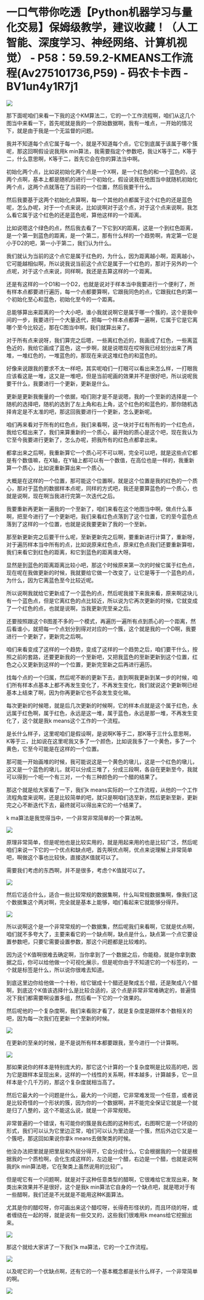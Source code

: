 # 一口气带你吃透【Python机器学习与量化交易】保姆级教学，建议收藏！（人工智能、深度学习、神经网络、计算机视觉） - P58：59.59.2-KMEANS工作流程(Av275101736,P59) - 码农卡卡西 - BV1un4y1R7j1

![](img/d33e1a2537b276d2a995f3de36964dad_0.png)

那下面呢咱们来看一下我的这个KM算法二，它的一个工作流程啊，咱们从这几个图当中来看一下，首先呢就是我的一个原始数据啊，我有一堆点，一开始的情况下，就是由于我是一个无监督的问题。

我并不知道每个点它属于每一个，就是不知道每个点，它它到底属于该属于哪个簇呢，那这回啊假设说我用k min算法，我需要指定个参数吧，我让K等于二，K等于二，什么意思啊，K等于二，首先它会在你的算法当中啊。

初始化两个点，比如说初始化两个点是一个X啊，是一个红色的和一个蓝色的，这两个点啊，基本上都是随机的进行一个初始化，假设说我在地图当中就随机初始化两个点，这两个点就落在了当前的一个位置，然后我要干什么。

然后我要基于这两个初始化点算啊，每一个其他的点都属于这个红色的还是蓝色呢，怎么办呢，对于一个点来说，比如说啊对于这个点，对于这个点来说啊，我怎么看它属于这个红色的还是蓝色呢，算他这样的一个距离。

比如说嗯这个绿色的点，然后我去看了一下它到X的距离，这是一个到红色距离，是一个第一到蓝色的距离，是一个第二，那有什么样的一个趋势啊，肯定第一它是小于D2的吧，第一小于第二，我们认为什么。

我们就认为当前的这个点它是属于红色的，为什么，因为距离越小啊，距离越小，它可能越相似啊，所以说我说当前这个点它是属于一个红色的，那对于另外的一个点呢，对于这个点来说，同样啊，我还是去算这样的一个距离。

还是有这样的一个D1和一个D2，也就是说对于样本当中我要进行一个便利了，所有样本点都要进行遍历，每一个点都要算啊，它跟我同色的点，它跟我红色的第一个初始化至心和蓝色，初始化至今的一个距离。

总能够算出来距离的一个大小吧，谁小我就说啊它是属于哪一个簇的，这个是我中间的一步，我要进行一个大量迭代，把每一个样本点都算一遍啊，它属于它是它离哪个至今比较近，那在C图当中啊，我们就算出来了。

对于所有点来说呀，我们算完之后嗯，一些离红色近的，我画成了红色，一些离蓝色近的，我给它画成了蓝色，这一步啊，就是说嗯现在哎呀我已经划分出来了两堆，一堆红色的，一堆蓝色的，那现在来说这堆红色的和蓝色的。

好像来说跟我的要求不太一样吧，其实呢咱们一打眼可以看出来怎么样，一打眼我应该看这是一堆，这又是一堆吧，但是当前呢画的效果并不是很好吧，所以说呢我要干什么，我要进行一个更新，更新是什么。

更新是更新我衡量的一个依据，咱们刚才是不是说嗯，我的一个至新的选择是一个随机的选择吧，随机的选到了左上角和右上角，这个红色的和蓝色的，那你随机选择肯定是不太准的吧，那这回我要进行一个更新，怎么更新呢。

咱们再来看对于所有的红色点，我们来看啊，这一块对于红有所有的一个红色点，我给它框出来了，我们来算重新的一个质心，最开始的质心是这个吧，现在我认为它至今我要进行更新了，怎么办呢，把我所有的红色点都拿出来。

都拿出来之后啊，我重新算它一个质心可不可以啊，完全可以吧，就是这些点它都是有个数值嘛，在X轴，在Y轴上都可以有一个数值，在高位也是一样的，我重新算一个质心，比如说重新算出来一个质心。

大概是在这样的一个位置，那可能这个位置啊，就是这个位置是我的红色的一个质心，那对于蓝色的数据样本点呢，同样的方式吧，我还是要算蓝色的一个质心，也就是说啊，现在啊当我进行完第一次迭代之后。

我要重新再更新一遍我的一个至新了，咱们来看在这个地图当中啊，做点什么事啊，把至今进行了一个更新吧，我们来看红色点落到了这个位置，它的至今蓝色点落到了这样的一个位置，也就是说我要更新了我的一个至新。

那至新更新完之后要干什么呢，至新更新完之后啊，要重新进行计算了，重新呀，对于遍历样本当中所有的点，比如说原来红色点，原来红色点我们还要重新算啦，我们来看它到红色的距离，和它到蓝色的距离谁大呀。

显然是到蓝色的距离距离比较小吧，那这个时候原来第一次的时候它属于红色点，现在呢在我做更新的时候，我就要给它做一个改变了，让它是等于一个蓝色的点，为什么，因为它离蓝色至今比较近呢。

所以说啊我就给它更新成了一个蓝色的点，然后呢我接下来我来看，原来啊这块儿有一个蓝色点，但是它离红色的点比较近，所以说为它再次更新的时候，它就变成了一个红色的点，也就是说啊，当我更新完至亲之后。

还要按照跟这个B图差不多的一个模式，再遍历一遍所有点到质心的一个距离，然后看谁小，就把每一个点划分到得对对应的一个簇，这个就是我的一个D啊，我要进行一个更新了，更新完之后啊。

咱们来看变成了这样的一个趋势，变成了这样的一个趋势之后，咱们要干什么，按照之前的套路，还要更新我的一个至新吧，又把我蓝色的至新更新到这个位置，红色之心又更新到这样的一个位置，更新完至新之后再进行遍历。

找每个点的一个归属，然后呢不断的更新下去，直到啊我更新到某一步的时候，咱们所有样本点基本上都不再发生变化了，不再发生变化，我们就说这个更新啊已经基本上结束了啊，因为你再更新它也不会发生变化嘛。

每次更新的时候嗯，就是后几次更新的时候啊，它的样本点就是这个属于红色，永远属于红色啊，属于红色，永远是这一堆，属于蓝色，永远是那一堆，不再发生变化了，这个就是我k means这个工作的一个流程。

是长什么样子，这里呢咱们是假设啊，是说啊K等于二，那K等于三什么意思啊，K等于三，比如说在这里呢我又多了一个颜色，比如说我多了一个黄色，多了一个黄色，它至今可能是在这样的一个位置。

那可能一开始画堆的时候，我可能说这是一个黄色的墩儿，这是一个红色的墩儿，这又是一个蓝色的墩儿，就可以分成三堆了，分成三段啊，各自在更新至今，我就可以得到一个呃一个有三对，一个有三种颜色的一个醋的结果了。

那这个就是给大家看了一下，我们k means实际的一个工作流程，从他的一个工作流程角度来说啊，还是比较简单的吧，就只是啊咱们选至新，然后更新至新，更新完之心不断迭代下去，最终就可以得出来它的一个结果了。

k ma算法是我觉得当中，一个非常非常简单的一个算法啊。

![](img/d33e1a2537b276d2a995f3de36964dad_2.png)

原理非常简单，但是呢他也是比较实用的，就是用起来用的也是比较广泛，然后呢咱们来说一下它的一个优点和缺点吧，首先啊优点啊，优点来说理解上非常简单吧，啊做这个事也比较快，直接选K值就可以了。

需要我们考虑的东西啊，并不是很多，考虑个K值就可以了。

![](img/d33e1a2537b276d2a995f3de36964dad_4.png)

然后它适合什么，适合一些比较常规的数据集啊，什么叫常规数据集啊，像我们这个数据集这个两对啊，完全就是基本上能够，咱们看起来它就能够分得开。



![](img/d33e1a2537b276d2a995f3de36964dad_6.png)

所以说啊这个是一个非常常规的一个数据集，然后呢我们来看啊，它就是优点啊，咱们就不多夸大了，主要来看它的一个缺点啊，缺点是什么，缺点第一个点它要设置参数吧，只要它需要设置参数，那这个问题都是比较难的。

因为这个K值啊很难去确定啊，当你拿到了一个数据之后，你能稳，就是你拿到数据之后，你可以给他做一个可视化展示，但是呢你由于不知道它的一个标签的，一个就是标签是什么，所以说你很难去知道。

到底这里边你给他做一个十粉，给它锯成十个醋还是聚成五个醋，还是聚成八个醋啊，到底这个K值该选择什么是比较合适的，这个点是非常非常难确定的，普遍情况下我们都需要啊设置多组，然后看一下它的一个效果的。

然后呢他的一个复杂度啊，我们来看刚才看了，就是复杂度是跟样本个数相关的吧，因为每一次我们在更新一个至新的时候。



![](img/d33e1a2537b276d2a995f3de36964dad_8.png)

在更新的至亲的时候，是不是说所有样本都要跟我，至今进行一个计算啊。

![](img/d33e1a2537b276d2a995f3de36964dad_10.png)

那如果说你的样本是特别庞大的，那它这个计算的一个复杂度啊是比较高的吧，因为它是跟样本呈现出来，这样的一个线性的关系啊，样本越多，计算越多，它一旦样本是个几千万的，那这个复杂度就相当高了。

然后它最大的一个问题是什么，最大的一个问题，它非常难发现一个任意，或者说是比较奇怪的一个形状的簇，因为你的一个数据啊，并不能完全保证它就是一个就是归了八整的，这个不能这么说，就是一个非常规矩。

非常普遍的一个错误，有可能你的簇是我右图的这种形式，右图啊它是一个环绕的形式，我们可以认为它里边正常，咱们可以认为里边是一个簇，然后外边它又是一个簇吧，那这回如果说你拿k means去做聚类的时候。

他没办法把里就是把里层和外层分得开，它会分成什么，它会根据我的一个就是根据我的一个质检啊，会化生成这样的，左边是一个醋，右边是一个醋，也就是说啊我的k min算法嗯，它在聚类上虽然说用的比较广。

但是呢它有一个问题啊，就是对于这种任意类型的醋啊，它很难给它发现出来，聚类出来效果并不是很好，这个是我k min算法它自身的一个缺点吧，就是嗯对于有一些醋啊，我们还是不光就是不能用这种K面算法。

尤其是你的醋哎呀，你可画出来这个醋哎呀，长得奇形怪状的，而且环绕的呀，或者缠绕在一起的呀，就是说有一些交叉的，这些我们很难用k means给它挖掘出来。



![](img/d33e1a2537b276d2a995f3de36964dad_12.png)

那这个就给大家讲了一下我们k ma算法，它的一个工作流程。

![](img/d33e1a2537b276d2a995f3de36964dad_14.png)

以及呢它的一个优缺点啊，还有它的一个基本概念都是长什么样子，一个非常简单的啊。

![](img/d33e1a2537b276d2a995f3de36964dad_16.png)